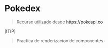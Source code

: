 # Pokedex
 >Recurso utilizado desde https://pokeapi.co

[!TIP]
>Practica de renderizacion de componentes
